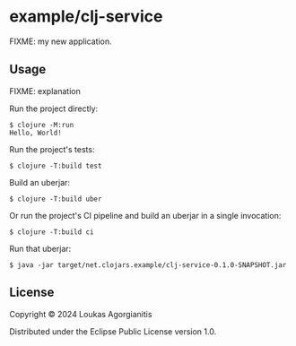 # example/clj-service

FIXME: my new application.

## Usage

FIXME: explanation

Run the project directly:

    $ clojure -M:run
    Hello, World!

Run the project's tests:

    $ clojure -T:build test

Build an uberjar:

    $ clojure -T:build uber

Or run the project's CI pipeline and build an uberjar in a single invocation:

    $ clojure -T:build ci

Run that uberjar:

    $ java -jar target/net.clojars.example/clj-service-0.1.0-SNAPSHOT.jar

## License

Copyright © 2024 Loukas Agorgianitis

Distributed under the Eclipse Public License version 1.0.
